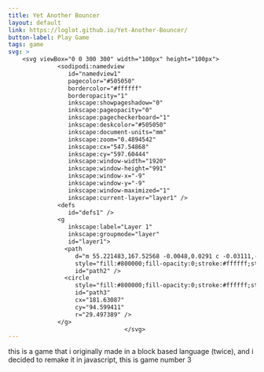 ```yaml
---
title: Yet Another Bouncer
layout: default
link: https://loglot.github.io/Yet-Another-Bouncer/
button-label: Play Game
tags: game
svg: >
    <svg viewBox="0 0 300 300" width="100px" height="100px">
              <sodipodi:namedview
                 id="namedview1"
                 pagecolor="#505050"
                 bordercolor="#ffffff"
                 borderopacity="1"
                 inkscape:showpageshadow="0"
                 inkscape:pageopacity="0"
                 inkscape:pagecheckerboard="1"
                 inkscape:deskcolor="#505050"
                 inkscape:document-units="mm"
                 inkscape:zoom="0.4894542"
                 inkscape:cx="547.54868"
                 inkscape:cy="597.60444"
                 inkscape:window-width="1920"
                 inkscape:window-height="991"
                 inkscape:window-x="-9"
                 inkscape:window-y="-9"
                 inkscape:window-maximized="1"
                 inkscape:current-layer="layer1" />
              <defs
                 id="defs1" />
              <g
                 inkscape:label="Layer 1"
                 inkscape:groupmode="layer"
                 id="layer1">
                <path
                   d="m 55.221483,167.52568 -0.0048,0.0291 c -0.03111,-0.006 -0.06222,-0.0123 -0.09317,-0.0194 -14.884865,-2.4508 -28.93849,7.62906 -31.389504,22.51389 -2.450802,14.88486 7.629057,28.93848 22.513886,31.3895 0.03193,0.001 0.06369,0.003 0.09559,0.005 l -0.0026,0.0158 141.435585,23.28849 0.008,-0.0499 c 0.14611,0.0426 0.29258,0.084 0.43938,0.12423 14.87004,2.4484 28.90949,-7.6213 31.35803,-22.49131 2.44871,-14.87019 -7.62101,-28.90997 -22.49123,-31.35854 -0.15193,-0.009 -0.30394,-0.0168 -0.45601,-0.0232 l 0.0223,-0.13512 z"
                   style="fill:#800000;fill-opacity:0;stroke:#ffffff;stroke-width:17.494;stroke-linecap:round;stroke-linejoin:round;stroke-dasharray:none;stroke-opacity:0.943103"
                   id="path2" />
                <circle
                   style="fill:#800000;fill-opacity:0;stroke:#ffffff;stroke-width:17.494;stroke-linecap:round;stroke-linejoin:round;stroke-dasharray:none;stroke-opacity:0.943103"
                   id="path3"
                   cx="181.63087"
                   cy="94.599411"
                   r="29.497389" />
              </g>
                                 </svg>  
---
```

this is a game that i originally made in a block based language (twice), and i decided to remake it in javascript, this is game number 3